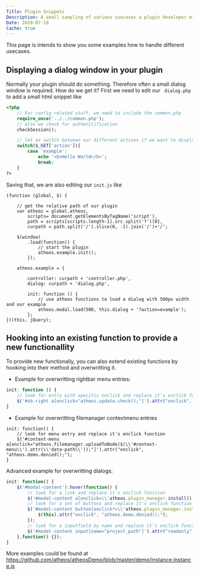 ```yaml
---
Title: Plugin Snippets
Description: A small sampling of various usecases a plugin developer might run into
Date: 2020-07-10
Cache: true
---
```


This page is intends to show you some examples how to handle different usecases.

## Displaying a dialog window in your plugin

Normally your plugin should do something. Therefore often a small dialog window is required. How do we get it? First we need to edit our ``` dialog.php``` to add a small html snippet like 

```php
<?php
    // For config related stuff, we need to include the common.php
    require_once('../../common.php');   
    // also we check for authenitification
    checkSession();

    // let as switch between our different actions if we want to display different dialogs
    switch($_GET['action']){
        case 'example':
            echo '<b>Hello World</b>';
            break;           
    }   
?>
```
Saving that, we are also editing our ```init.js``` like

```
(function (global, $) {

    // get the relative path of our plugin
    var atheos = global.atheos,
        scripts= document.getElementsByTagName('script'),
        path = scripts[scripts.length-1].src.split('?')[0],
        curpath = path.split('/').slice(0, -1).join('/')+'/';

    $(window)
        .load(function() {
            // start the plugin
            atheos.example.init();
        });

    atheos.example = {

        controller: curpath + 'controller.php',
        dialog: curpath + 'dialog.php',

        init: function () {
            // use atheos functions to load a dialog with 500px width and our example
            atheos.modal.load(500, this.dialog + '?action=example');
        };
})(this, jQuery);
```

## Hooking into an existing function to provide a new functionallity

To provide new functionally, you can also extend existing functions by hooking into their method and overwritting it.

- Example for overwritting rightbar menu entries: 

```javascript
init: function () {
    // look for entry with specific onclick and replace it's onclick function
    $('#sb-right a[onclick="atheos.update.check();"]').attr("onclick", "atheos.autoupdate.check();");
}
```

- Example for overwritting filemanager contextmenu entries

```
init: function() {
    // look for menu entry and replace it's onclick function
    $('#context-menu a[onclick="atheos.filemanager.uploadToNode($(\\'#context-menu\\').attr(\\'data-path\\'));"]').attr("onclick", "atheos.demo.denied();");
}
```

Advanced example for overwritting dialogs:

```javascript
init: function() {
    $('#modal-content').hover(function() {
        // look for a link and replace it's onclick function
        $('#modal-content a[onclick=\\'atheos.plugin_manager.install();\\']').attr("onclick", "atheos.demo.denied();");
        // look for a set of buttons and replace it's onclick function
        $('#modal-content button[onclick*=\\'atheos.plugin_manager.install\\']').each(function() {
            $(this).attr("onclick", "atheos.demo.denied();");
        });
        // look for a inputfield by name and replace it's onclick function
        $('#modal-content input[name="project_path"]').attr("readonly", true);
    },function() {});
}
```

More examples could be found at https://github.com/atheos/atheosDemo/blob/master/demo/instance.instance.js